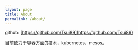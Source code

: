 ```yaml
---
layout: page
title: About
permalink: /about/
---
```


github: [https://github.com/Tsui89](https://github.com/Tsui89)

目前致力于容器方面的技术，kubernetes、mesos。
